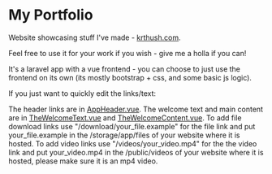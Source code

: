 # My Portfolio
Website showcasing stuff I've made - [krthush.com](krthush.com).

Feel free to use it for your work if you wish - give me a holla if you can!

It's a laravel app with a vue frontend - you can choose to just use the frontend on its own (its mostly bootstrap + css, and some basic js logic).

If you just want to quickly edit the links/text:

The header links are in [AppHeader.vue](resources/js/components/AppHeader.vue).
The welcome text and main content are in [TheWelcomeText.vue](resources/js/components/TheWelcomeText.vue) and [TheWelcomeContent.vue](resources/js/components/TheWelcomeContent.vue).
To add file download links use "/download/your_file.example" for the file link and put your_file.example in the /storage/app/files of your website where it is hosted.
To add video links use "/videos/your_video.mp4" for the the video link and put your_video.mp4 in the /public/videos of your website where it is hosted, please make sure it is an mp4 video.